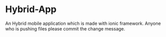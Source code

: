 # Hybrid-App
An Hybrid mobile application which is made with ionic framework. Anyone who is pushing files please commit the change message.
